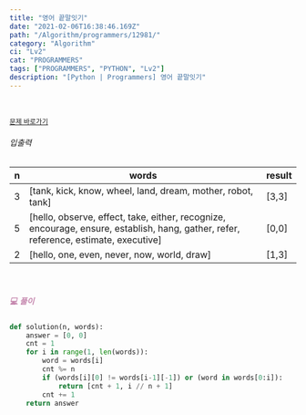 ```yaml
---
title: "영어 끝말잇기"
date: "2021-02-06T16:38:46.169Z"
path: "/Algorithm/programmers/12981/"
category: "Algorithm"
ci: "Lv2"
cat: "PROGRAMMERS"
tags: ["PROGRAMMERS", "PYTHON", "Lv2"]
description: "[Python | Programmers] 영어 끝말잇기"
---
```


<br />

<a href="https://programmers.co.kr/learn/courses/30/lessons/12981"><small>문제 바로가기</small></a>

###### 입출력

| n    | words                                                        | result |
| ---- | ------------------------------------------------------------ | ------ |
| 3    | [tank, kick, know, wheel, land, dream, mother, robot, tank]  | [3,3]  |
| 5    | [hello, observe, effect, take, either, recognize, encourage, ensure, establish, hang, gather, refer, reference, estimate, executive] | [0,0]  |
| 2    | [hello, one, even, never, now, world, draw]                  | [1,3]  |

<br />

##### <h5 style="color:#C587AE;">💻 풀이</h5>

```python
def solution(n, words):
    answer = [0, 0]
    cnt = 1
    for i in range(1, len(words)):
        word = words[i]
        cnt %= n
        if (words[i][0] != words[i-1][-1]) or (word in words[0:i]):
            return [cnt + 1, i // n + 1]
        cnt += 1
    return answer
```

<br />



